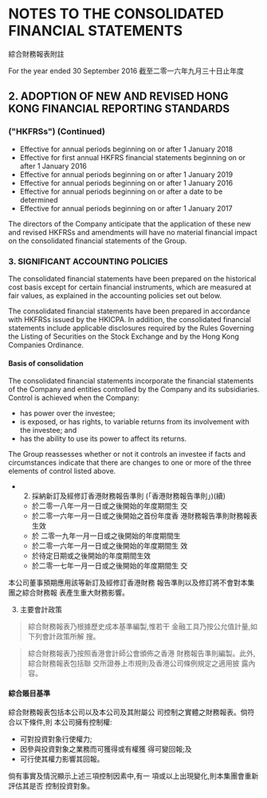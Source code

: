 # NOTES TO THE CONSOLIDATED FINANCIAL STATEMENTS

綜合財務報表附註

For the year ended 30 September 2016 截至二零一六年九月三十日止年度

## 2. ADOPTION OF NEW AND REVISED HONG KONG FINANCIAL REPORTING STANDARDS

### ("HKFRSs") (Continued)

- Effective for annual periods beginning on or after 1 January 2018
- Effective for first annual HKFRS financial statements beginning on or after 1 January 2016
- Effective for annual periods beginning on or after 1 January 2019
- Effective for annual periods beginning on or after 1 January 2016
- Effective for annual periods beginning on or after a date to be determined
- Effective for annual periods beginning on or after 1 January 2017

The directors of the Company anticipate that the application of these new and revised HKFRSs and amendments will have no material financial impact on the consolidated financial statements of the Group.

### 3. SIGNIFICANT ACCOUNTING POLICIES

The consolidated financial statements have been prepared on the historical cost basis except for certain financial instruments, which are measured at fair values, as explained in the accounting policies set out below.

The consolidated financial statements have been prepared in accordance with HKFRSs issued by the HKICPA. In addition, the consolidated financial statements include applicable disclosures required by the Rules Governing the Listing of Securities on the Stock Exchange and by the Hong Kong Companies Ordinance.

#### Basis of consolidation

The consolidated financial statements incorporate the financial statements of the Company and entities controlled by the Company and its subsidiaries. Control is achieved when the Company:

- has power over the investee;
- is exposed, or has rights, to variable returns from its involvement with the investee; and
- has the ability to use its power to affect its returns.

The Group reassesses whether or not it controls an investee if facts and circumstances indicate that there are changes to one or more of the three elements of control listed above.

- 2. 採納新訂及經修訂香港財務報告準則 (「香港財務報告準則」)(續)
	- 於二零一八年一月一日或之後開始的年度期間生 交
	- 於二零一六年一月一日或之後開始之首份年度香 港財務報告準則財務報表生效
	- 於 二零一九年一月一日或之後開始的年度期間生
	- 於二零一六年一月一日或之後開始的年度期間生 效
	- 於待定日期或之後開始的年度期間生效
	- 於二零一七年一月一日或之後開始的年度期間生 交

本公司董事預期應用該等新訂及經修訂香港財務 報告準則以及修訂將不會對本集團之綜合財務報 表產生重大財務影響。

3. 主要會計政策

> 綜合財務報表乃根據歷史成本基準編製,惟若干 金融工具乃按公允值計量,如下列會計政策所解 搜。

> 綜合財務報表乃按照香港會計師公會頒佈之香港 財務報告準則編製。此外,綜合財務報表包括聯 交所證券上市規則及香港公司條例規定之適用披 露內容。

#### 綜合賬目基準

綜合財務報表包括本公司以及本公司及其附屬公 司控制之實體之財務報表。倘符合以下條件,則 本公司擁有控制權:

- 可對投資對象行使權力;
- 因參與投資對象之業務而可獲得或有權獲 得可變回報;及
- 可行使其權力影響其回報。

倘有事實及情況顯示上述三項控制因素中,有一 項或以上出現變化,則本集團會重新評估其是否 控制投資對象。
